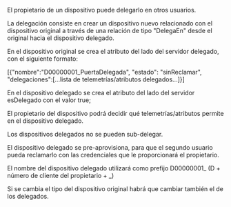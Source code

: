 El propietario de un dispositivo puede delegarlo en otros usuarios.

La delegación consiste en crear un dispositivo nuevo relacionado con el dispositivo original a través de una relación de tipo "DelegaEn" desde el original hacia el dispositivo delegado.

En el dispositivo original se crea el atributo del lado del servidor delegado, con el siguiente formato:

[{"nombre":"D00000001_PuertaDelegada", "estado": "sinReclamar", "delegaciones":[...lista de telemetrías/atributos delegados...]}]

En el dispositivo delegado se crea el atributo del lado del servidor esDelegado con el valor true;

El propietario del dispositivo podrá decidir qué telemetrías/atributos permite en el dispositivo delegado.

Los dispositivos delegados no se pueden sub-delegar.

El dispositivo delegado se pre-aprovisiona, para que el segundo usuario pueda reclamarlo con las credenciales que le proporcionará el propietario.

El nombre del dispositivo delegado utilizará como prefijo D00000001_ (D + número de cliente del propietario + _)

Si se cambia el tipo del dispositivo original habrá que cambiar también el de los delegados.
